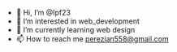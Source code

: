 - 👋 Hi, I’m @Ipf23
- 👀 I’m interested in web_development
- 🌱 I’m currently learning web design
- 📫 How to reach me perezian558@gmail.com

